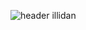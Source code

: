 

![header illidan](https://user-images.githubusercontent.com/98873011/152193823-bf64b0bf-fb59-444b-879d-1059155690e7.gif)
